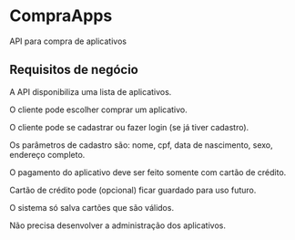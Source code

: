 # CompraApps
API para compra de aplicativos

## Requisitos de negócio
<p>A API disponibiliza uma lista de aplicativos.</p>
<p>O cliente pode escolher comprar um aplicativo.</p>
<p>O cliente pode se cadastrar ou fazer login (se já tiver cadastro).</p>
<p>Os parâmetros de cadastro são: nome, cpf, data de nascimento, sexo, endereço
completo.</p>
<p>O pagamento do aplicativo deve ser feito somente com cartão de crédito.</p>
<p>Cartão de crédito pode (opcional) ficar guardado para uso futuro.</p>
<p>O sistema só salva cartões que são válidos.</p>
<p>Não precisa desenvolver a administração dos aplicativos.</p>
